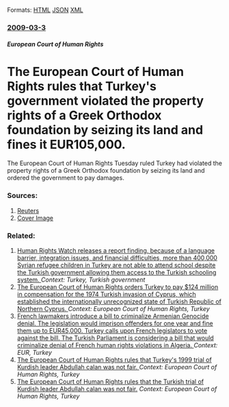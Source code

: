 
Formats: [HTML](/news/2009/03/3/the-european-court-of-human-rights-rules-that-turkey-s-government-violated-the-property-rights-of-a-greek-orthodox-foundation-by-seizing-it.html)  [JSON](/news/2009/03/3/the-european-court-of-human-rights-rules-that-turkey-s-government-violated-the-property-rights-of-a-greek-orthodox-foundation-by-seizing-it.json)  [XML](/news/2009/03/3/the-european-court-of-human-rights-rules-that-turkey-s-government-violated-the-property-rights-of-a-greek-orthodox-foundation-by-seizing-it.xml)  

### [2009-03-3](/news/2009/03/3/index.md)

##### European Court of Human Rights
#  The European Court of Human Rights rules that Turkey's government violated the property rights of a Greek Orthodox foundation by seizing its land and fines it EUR105,000. 

The European Court of Human Rights Tuesday ruled Turkey had violated the property rights of a Greek Orthodox foundation by seizing its land and ordered the government to pay damages.


### Sources:

1. [Reuters](https://www.reuters.com/article/worldNews/idUSTRE5224XF20090303)
1. [Cover Image](https://s4.reutersmedia.net/resources_v2/images/rcom-default.png)

### Related:

1. [Human Rights Watch releases a report finding, because of a language barrier, integration issues, and financial difficulties, more than 400,000 Syrian refugee children in Turkey are not able to attend school despite the Turkish government allowing them access to the Turkish schooling system. ](/news/2015/11/9/human-rights-watch-releases-a-report-finding-because-of-a-language-barrier-integration-issues-and-financial-difficulties-more-than-400-0.md) _Context: Turkey, Turkish government_
2. [The European Court of Human Rights orders Turkey to pay $124 million in compensation for the 1974 Turkish invasion of Cyprus, which established the internationally unrecognized state of Turkish Republic of Northern Cyprus. ](/news/2014/05/12/the-european-court-of-human-rights-orders-turkey-to-pay-124-million-in-compensation-for-the-1974-turkish-invasion-of-cyprus-which-establis.md) _Context: European Court of Human Rights, Turkey_
3. [ French lawmakers introduce a bill to criminalize Armenian Genocide denial. The legislation would imprison offenders for one year and fine them up to EUR45,000. Turkey calls upon French legislators to vote against the bill. The Turkish Parliament is considering a bill that would criminalize denial of French human rights violations in Algeria. ](/news/2006/10/9/french-lawmakers-introduce-a-bill-to-criminalize-armenian-genocide-denial-the-legislation-would-imprison-offenders-for-one-year-and-fine-t.md) _Context: EUR, Turkey_
4. [ The European Court of Human Rights rules that Turkey's 1999 trial of Kurdish leader Abdullah calan was not fair. ](/news/2005/05/12/the-european-court-of-human-rights-rules-that-turkey-s-1999-trial-of-kurdish-leader-abdullah-ocalan-was-not-fair.md) _Context: European Court of Human Rights, Turkey_
5. [ The European Court of Human Rights rules that the Turkish trial of Kurdish leader Abdullah calan was not fair.](/news/2003/03/12/the-european-court-of-human-rights-rules-that-the-turkish-trial-of-kurdish-leader-abdullah-ocalan-was-not-fair.md) _Context: European Court of Human Rights, Turkey_
